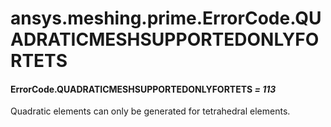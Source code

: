 # ansys.meshing.prime.ErrorCode.QUADRATICMESHSUPPORTEDONLYFORTETS

#### ErrorCode.QUADRATICMESHSUPPORTEDONLYFORTETS *= 113*

Quadratic elements can only be generated for tetrahedral elements.

<!-- !! processed by numpydoc !! -->
